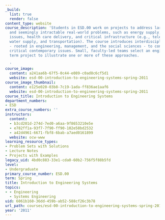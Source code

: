 ```yaml
---
_build:
  list: true
  render: false
content_type: website
course_description: 'Students in ESD.00 work on projects to address large, complex
  and seemingly intractable real-world problems, such as energy supply, environmental
  issues, health care delivery, and critical infrastructure (e.g., telecommunications,
  water supply, and transportation). The course introduces interdisciplinary approaches
  - rooted in engineering, management, and the social sciences - to considering these
  critical contemporary issues. Small, faculty-led teams select an engineering systems
  term project to illustrate one or more of these approaches.

  '
course_image:
  content: a241aa6b-67f5-0c44-e089-c0ad8c6cf5d1
  website: esd-00-introduction-to-engineering-systems-spring-2011
course_image_thumbnail:
  content: e125e020-03b8-7c19-1ada-ff836ae1aaf6
  website: esd-00-introduction-to-engineering-systems-spring-2011
course_title: Introduction to Engineering Systems
department_numbers:
- ESD
extra_course_numbers: ''
instructors:
  content:
  - b3cd201d-274d-7ed0-a6aa-9f8653210e5e
  - e782ff1a-93f7-7f90-ff90-102e58bd2532
  - a42d4961-6671-fbf8-6bab-a7aed0161899
  website: ocw-www
learning_resource_types:
- Problem Sets with Solutions
- Lecture Notes
- Projects with Examples
legacy_uid: 4bd0c883-33e1-cda0-60b2-756f5f88b5fd
level:
- Undergraduate
primary_course_number: ESD.00
term: Spring
title: Introduction to Engineering Systems
topics:
- - Engineering
  - Systems Engineering
uid: 6061b160-36dd-459b-ab52-588cf26c3b78
url_path: courses/esd-00-introduction-to-engineering-systems-spring-2011
year: '2011'
---
```

